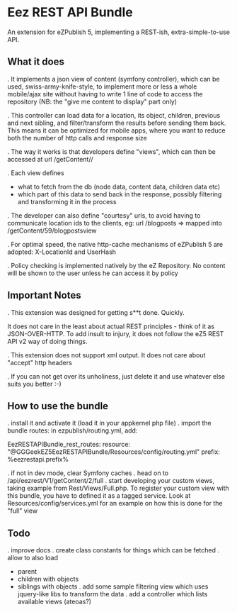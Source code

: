 Eez REST API Bundle
===================

An extension for eZPublish 5, implementing a REST-ish, extra-simple-to-use API.

What it does
------------

. It implements a json view of content (symfony controller), which can be used, swiss-army-knife-style, to implement
  more or less a whole mobile/ajax site without having to write 1 line of code to access the repository
  (NB: the "give me content to display" part only)

. This controller can load data for a location, its object, children, previous and next sibling, and filter/transform
  the results before sending them back.
  This means it can be optimized for mobile apps, where you want to reduce both the number of http calls and response size

. The way it works is that developers define "views", which can then be accessed at url /getContent/<locationId>/<viewname>

. Each view defines
  - what to fetch from the db (node data, content data, children data etc)
  - which part of this data to send back in the response, possibly filtering and transforming it in the process

. The developer can also define "courtesy" urls, to avoid having to communicate location ids to the clients, eg:
  url /blogposts => mapped into /getContent/59/blogpostsview

. For optimal speed, the native http-cache mechanisms of eZPublish 5 are adopted: X-LocationId and UserHash

. Policy checking is implemented natively by the eZ Repository.
  No content will be shown to the user unless he can access it by policy

Important Notes
---------------

. This extension was designed for getting s**t done. Quickly.

  It does not care in the least about actual REST principles - think of it as JSON-OVER-HTTP.
  To add insult to injury, it does not follow the eZ5 REST API v2 way of doing things.

. This extension does not support xml output. It does not care about "accept" http headers

. If you can not get over its unholiness, just delete it and use whatever else suits you better :-)

How to use the bundle
---------------------
. install it and activate it (load it in your appkernel php file)
. import the bundle routes: in ezpublish/routing.yml, add:

EezRESTAPIBundle_rest_routes:
    resource: "@GGGeekEZ5EezRESTAPIBundle/Resources/config/routing.yml"
    prefix:   %eezrestapi.prefix%

. if not in dev mode, clear Symfony caches
. head on to /api/eezrest/V1/getContent/2/full
. start developing your custom views, taking example from Rest/Views/Full.php.
  To register your custom view with this bundle, you have to defined it as a tagged service.
  Look at Resources/config/services.yml for an example on how this is done for the "full" view

Todo
----
. improve docs
. create class constants for things which can be fetched
. allow to also load
  - parent
  - children with objects
  - siblings with objects
. add some sample filtering view which uses jquery-like libs to transform the data
. add a controller which lists available views (ateoas?)
